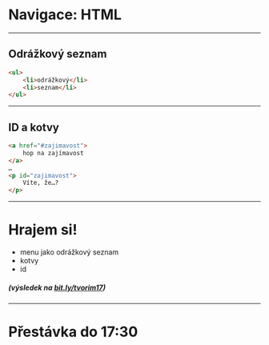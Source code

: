 <!-- .slide: data-state="c-slide-inter" -->

# Navigace: HTML

---

## Odrážkový seznam

```html
<ul>
    <li>odrážkový</li>
    <li>seznam</li>
</ul>
```

---

## ID a kotvy

```html
<a href="#zajimavost">
	hop na zajímavost
</a>
…
<p id="zajimavost">
	Víte, že…?
</p>
```
<!-- .element: class="c-text-lg stretch" -->

---

<!-- .slide: data-state="c-slide-task" -->

# Hrajem si!

* menu jako odrážkový seznam
* kotvy
* id

##### (výsledek na [bit.ly/tvorim17](http://bit.ly/tvorim17))
<!-- .element: class="c-text-xs c-text-right" -->

---

<!-- .slide: data-state="c-slide-break" -->

# Přestávka do 17:30
